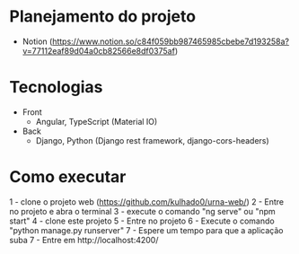 # Planejamento do projeto
- Notion (https://www.notion.so/c84f059bb987465985cbebe7d193258a?v=77112eaf89d04a0cb82566e8df0375af)
# Tecnologias
- Front
     - Angular, TypeScript (Material IO)
- Back
     - Django, Python (Django rest framework, django-cors-headers)
# Como executar
1 - clone o projeto web (https://github.com/kulhado0/urna-web/)
2 - Entre no projeto e abra o terminal
3 - execute o comando "ng serve" ou "npm start"
4 - clone este projeto
5 - Entre no projeto 
6 - Execute o comando "python manage.py runserver"
7 - Espere um tempo para que a aplicação suba
7 - Entre em http://localhost:4200/

